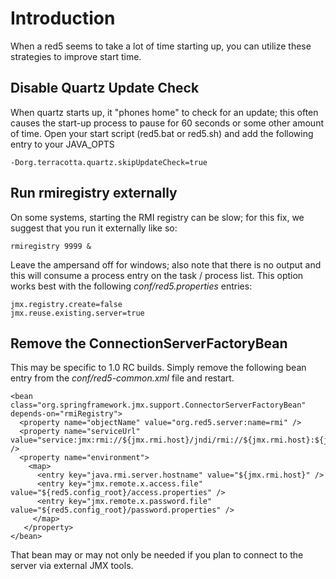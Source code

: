 # Introduction #

When a red5 seems to take a lot of time starting up, you can utilize these strategies to improve start time.

## Disable Quartz Update Check ##

When quartz starts up, it "phones home" to check for an update; this often causes the start-up process to pause for 60 seconds or some other amount of time. Open your start script (red5.bat or red5.sh) and add the following entry to your JAVA\_OPTS

```
-Dorg.terracotta.quartz.skipUpdateCheck=true
```

## Run rmiregistry externally ##

On some systems, starting the RMI registry can be slow; for this fix, we suggest that you run it externally like so:

```
rmiregistry 9999 &
```

Leave the ampersand off for windows; also note that there is no output and this will consume a process entry on the task / process list. This option works best with the following _conf/red5.properties_ entries:

```
jmx.registry.create=false
jmx.reuse.existing.server=true
```

## Remove the ConnectionServerFactoryBean ##

This may be specific to 1.0 RC builds. Simply remove the following bean entry from the _conf/red5-common.xml_ file and restart.

```
<bean class="org.springframework.jmx.support.ConnectorServerFactoryBean" depends-on="rmiRegistry">
  <property name="objectName" value="org.red5.server:name=rmi" />
  <property name="serviceUrl"           value="service:jmx:rmi://${jmx.rmi.host}/jndi/rmi://${jmx.rmi.host}:${jmx.rmi.port}/red5" />
  <property name="environment">
    <map>
      <entry key="java.rmi.server.hostname" value="${jmx.rmi.host}" />
      <entry key="jmx.remote.x.access.file" value="${red5.config_root}/access.properties" />
      <entry key="jmx.remote.x.password.file" value="${red5.config_root}/password.properties" />
     </map>
   </property>
</bean>
```

That bean may or may not only be needed if you plan to connect to the server via external JMX tools.